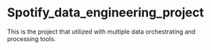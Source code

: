 # Spotify_data_engineering_project
This is the project that utilized with multiple data orchestrating and processing tools.
